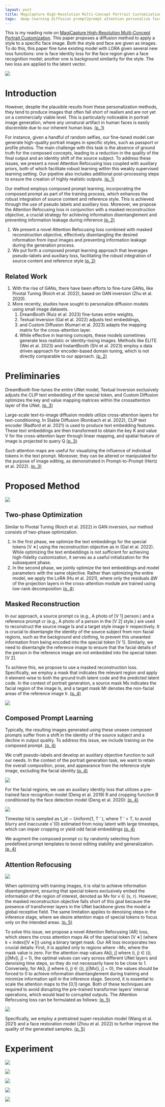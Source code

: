 ```yaml
---
layout: post
title: MagiCapture High-Resolution Multi-Concept Portrait Customization
tags:  deep-learning diffusion prompt2prompt attention personalize face text2image
---
```


This is my reading note on [MagiCapture High-Resolution Multi-Concept Portrait Customization](http://arxiv.org/abs/2309.06895). This paper proposes a diffusion method to apply a style to a specific face image. Both the style and face are given as images. To do this, this paper fine tune existing model with LORA given several new loss functions: one is face identity loss for the face region given a face recognition model; another one is background similarity for the style. The two loss are applied to the latent vector.

![](https://raw.githubusercontent.com/zhangtemplar/zhangtemplar.github.io/master/uPic/hyungMagiCaptureHighResolutionMultiConcept2023-1-x47-y318.png) 

# Introduction
However, despite the plausible results from these personalization methods, they tend to produce images that often fall short of realism and are not yet on a commercially viable level. This is particularly noticeable in portrait image generation, where any unnatural artifact in human faces is easily discernible due to our inherent human bias. [(p. 1)](zotero://open-pdf/library/items/ADBEF5AA?page=1&annotation=5JX3RSD2)

For instance, given a handful of random selfies, our fine-tuned model can generate high-quality portrait images in specific styles, such as passport or profile photos. The main challenge with this task is the absence of ground truth for the composed concepts, leading to a reduction in the quality of the final output and an identity shift of the source subject. To address these issues, we present a novel Attention Refocusing loss coupled with auxiliary priors, both of which facilitate robust learning within this weakly supervised learning setting. Our pipeline also includes additional post-processing steps to ensure the creation of highly realistic outputs. [(p. 1)](zotero://open-pdf/library/items/ADBEF5AA?page=1&annotation=6CPSFDVC)

Our method employs composed prompt learning, incorporating the composed prompt as part of the training process, which enhances the robust integration of source content and reference style.  This is achieved through the use of pseudo labels and auxiliary loss. Moreover, we propose the Attention Refocusing loss in conjunction with a masked reconstruction objective, a crucial strategy for achieving information disentanglement and preventing information leakage during inference [(p. 2)](zotero://open-pdf/library/items/ADBEF5AA?page=2&annotation=YUZ2LETT)
1. We present a novel Attention Refocusing loss combined with masked reconstruction objective, effectively disentangling the desired information from input images and preventing information leakage during the generation process. 
2. We put forth a composed prompt learning approach that leverages pseudo-labels and auxiliary loss, facilitating the robust integration of source content and reference style [(p. 2)](zotero://open-pdf/library/items/ADBEF5AA?page=2&annotation=4SFQCUI7)

## Related Work
1. With the rise of GANs, there have been efforts to fine-tune GANs, like Pivotal Tuning (Roich et al. 2022), based on GAN inversion (Zhu et al. 2020). 
2. More recently, studies have sought to personalize diffusion models using small image datasets. 
	1. DreamBooth (Ruiz et al. 2023) fine-tunes entire weights, 
	2. Textual Inversion (Gal et al. 2022) adjusts text embeddings, 
	3. and Custom Diffusion (Kumari et al. 2023) adapts the mapping matrix for the cross-attention layer. 
	4. While effective in learning concepts, these models sometimes generate less realistic or identity-losing images. Methods like ELITE (Wei et al. 2023) and InstantBooth (Shi et al. 2023) employ a data driven approach for encoder-based domain tuning, which is not directly comparable to our approach. [(p. 2)](zotero://open-pdf/library/items/ADBEF5AA?page=2&annotation=ZR5TQRMH)

# Preliminaries
DreamBooth fine-tunes the entire UNet model, Textual Inversion exclusively adjusts the CLIP text embedding of the special token, and Custom Diffusion optimizes the key and value mapping matrices within the crossattention layer of the UNet. [(p. 3)](zotero://open-pdf/library/items/ADBEF5AA?page=3&annotation=XSN8PH6T)

Large-scale text-to-image diffusion models utilize cross-attention layers for text-conditioning. In Stable Diffusion (Rombach et al. 2022), CLIP text encoder (Radford et al. 2021) is used to produce text embedding features. These text embeddings are then transformed to obtain the key K and value V for the cross-attention layer through linear mapping, and spatial feature of image is projected to query Q [(p. 3)](zotero://open-pdf/library/items/ADBEF5AA?page=3&annotation=XW4HJ84H)

Such attention maps are useful for visualizing the influence of individual tokens in the text prompt. Moreover, they can be altered or manipulated for the purpose of image editing, as demonstrated in Prompt-to-Prompt (Hertz et al. 2022). [(p. 3)](zotero://open-pdf/library/items/ADBEF5AA?page=3&annotation=LT3XG6UC)

# Proposed Method
![](https://raw.githubusercontent.com/zhangtemplar/zhangtemplar.github.io/master/uPic/hyungMagiCaptureHighResolutionMultiConcept2023-3-x46-y392.png) 

## Two-phase Optimization
Similar to Pivotal Tuning (Roich et al. 2022) in GAN inversion, our method consists of two-phase optimization. 
1. In the first phase, we optimize the text embeddings for the special tokens [V ∗] using the reconstruction objective as in (Gal et al. 2022).  While optimizing the text embeddings is not sufficient for achieving high-fidelity customization, it serves as a useful initialization for the subsequent phase. 
2. In the second phase, we jointly optimize the text embeddings and model parameters with the same objective. Rather than optimizing the entire model, we apply the LoRA (Hu et al. 2021), where only the residuals ∆W of the projection layers in the cross-attention module are trained using low-rank decomposition [(p. 4)](zotero://open-pdf/library/items/ADBEF5AA?page=4&annotation=EIZCUWYY)

## Masked Reconstruction
In our approach, a source prompt cs (e.g., A photo of [V 1] person.) and a reference prompt cr (e.g., A photo of a person in the [V 2] style.) are used to reconstruct the source image Is and a target style image Ir respectively. It is crucial to disentangle the identity of the source subject from non-facial regions, such as the background and clothing, to prevent this unwanted information from being encoded into the special token [V 1]. Similarly, we need to disentangle the reference image to ensure that the facial details of the person in the reference image are not embedded into the special token [V 2]. 

To achieve this, we propose to use a masked reconstruction loss. Specifically, we employ a mask that indicates the relevant region and apply it element-wise to both the ground truth latent code and the predicted latent code. In the context of portrait generation, a source mask Ms indicates the facial region of the image Is, and a target mask Mr denotes the non-facial areas of the reference image Ir. [(p. 4)](zotero://open-pdf/library/items/ADBEF5AA?page=4&annotation=QRVK2H6Y)

![](https://raw.githubusercontent.com/zhangtemplar/zhangtemplar.github.io/master/uPic/hyungMagiCaptureHighResolutionMultiConcept2023-4-x320-y535.png) 

## Composed Prompt Learning
Typically, the resulting images generated using these unseen composed prompts suffer from a shift in the identity of the source subject and a decline in output quality. To address this issue, we include training on the composed prompt. [(p. 4)](zotero://open-pdf/library/items/ADBEF5AA?page=4&annotation=HDWE7SPF)

We craft pseudo-labels and develop an auxiliary objective function to suit our needs. In the context of the portrait generation task, we want to retain the overall composition, pose, and appearance from the reference style image, excluding the facial identity [(p. 4)](zotero://open-pdf/library/items/ADBEF5AA?page=4&annotation=GHG9WM9K)

![](https://raw.githubusercontent.com/zhangtemplar/zhangtemplar.github.io/master/uPic/hyungMagiCaptureHighResolutionMultiConcept2023-4-x320-y285.png) 

For the facial regions, we use an auxiliary identity loss that utilizes a pre-trained face recognition model (Deng et al. 2019) R and cropping function B conditioned by the face detection model (Deng et al. 2020): [(p. 4)](zotero://open-pdf/library/items/ADBEF5AA?page=4&annotation=WXL6GF9J)

![](https://raw.githubusercontent.com/zhangtemplar/zhangtemplar.github.io/master/uPic/hyungMagiCaptureHighResolutionMultiConcept2023-4-x326-y208.png) 

Timestep tid is sampled as t_id ∼ Uniform(1, T ′ ), where T ′ < T, to avoid blurry and inaccurate xˆ(0) estimated from noisy latent with large timesteps, which can impair cropping or yield odd facial embeddings [(p. 4)](zotero://open-pdf/library/items/ADBEF5AA?page=4&annotation=WYY4WYJR)

We augment the composed prompt cc by randomly selecting from predefined prompt templates to boost editing stability and generalization. [(p. 4)](zotero://open-pdf/library/items/ADBEF5AA?page=4&annotation=G9P6SRRP)

## Attention Refocusing 
![](https://raw.githubusercontent.com/zhangtemplar/zhangtemplar.github.io/master/uPic/hyungMagiCaptureHighResolutionMultiConcept2023-4-x47-y505.png) 

When optimizing with training images, it is vital to achieve information disentanglement, ensuring that special tokens exclusively embed the information of the region of interest, denoted as Mv for v ∈ {s, r}. 
However, the masked reconstruction objective falls short of this goal because the presence of transformer layers in the UNet backbone gives the model a global receptive field. The same limitation applies to denoising steps in the inference stage, where we desire attention maps of special tokens to focus only on the intended areas. [(p. 5)](zotero://open-pdf/library/items/ADBEF5AA?page=5&annotation=LB4MSTSA)

To solve this issue, we propose a novel Attention Refocusing (AR) loss, which steers the cross attention maps Ak of the special token [V ∗] (where k = index([V ∗])) using a binary target mask. Our AR loss incorporates two crucial details: First, it is applied only to regions where ¬Mv, where the mask value is zero. For the attention map values Ak[i, j] where (i, j) ∈ {(i, j)|Mv[i, j] = 1}, the optimal values can vary across different UNet layers and denoising time steps, so they do not necessarily have to be close to 1. Conversely, for Ak[i, j] where (i, j) ∈ {(i, j)|Mv[i, j] = 0}, the values should be forced to 0 to achieve information disentanglement during training and minimize information spill in the inference stage. Second, it is essential to scale the attention maps to the [0,1] range. Both of these techniques are required to avoid disrupting the pre-trained transformer layers’ internal operations, which would lead to corrupted outputs. 
The Attention Refocusing loss can be formulated as follows: [(p. 5)](zotero://open-pdf/library/items/ADBEF5AA?page=5&annotation=MYWHU332)

![](https://raw.githubusercontent.com/zhangtemplar/zhangtemplar.github.io/master/uPic/hyungMagiCaptureHighResolutionMultiConcept2023-5-x60-y174.png) 

Specifically, we employ a pretrained super-resolution model (Wang et al. 2021) and a face restoration model (Zhou et al. 2022) to further improve the quality of the generated samples. [(p. 5)](zotero://open-pdf/library/items/ADBEF5AA?page=5&annotation=D6A5LTWT)

# Experiment
![](https://raw.githubusercontent.com/zhangtemplar/zhangtemplar.github.io/master/uPic/hyungMagiCaptureHighResolutionMultiConcept2023-5-x49-y565.png) 

![](https://raw.githubusercontent.com/zhangtemplar/zhangtemplar.github.io/master/uPic/hyungMagiCaptureHighResolutionMultiConcept2023-7-x46-y533.png) 

![](https://raw.githubusercontent.com/zhangtemplar/zhangtemplar.github.io/master/uPic/hyungMagiCaptureHighResolutionMultiConcept2023-7-x45-y379.png) 

![](https://raw.githubusercontent.com/zhangtemplar/zhangtemplar.github.io/master/uPic/hyungMagiCaptureHighResolutionMultiConcept2023-7-x315-y484.png) 

![](https://raw.githubusercontent.com/zhangtemplar/zhangtemplar.github.io/master/uPic/hyungMagiCaptureHighResolutionMultiConcept2023-7-x313-y260.png) 